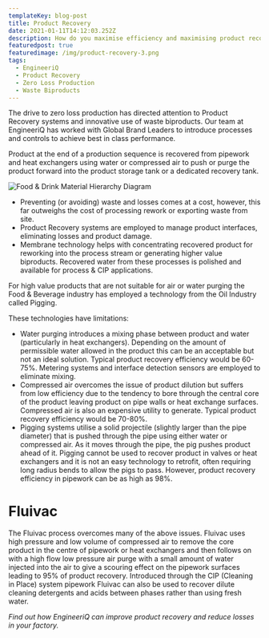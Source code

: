 ```yaml
---
templateKey: blog-post
title: Product Recovery
date: 2021-01-11T14:12:03.252Z
description: How do you maximise efficiency and maximising product recovery?
featuredpost: true
featuredimage: /img/product-recovery-3.png
tags:
  - EngineeriQ
  - Product Recovery
  - Zero Loss Production
  - Waste Biproducts
---
```

The drive to zero loss production has directed attention to Product Recovery systems and innovative use of waste biproducts. Our team at EngineeriQ has worked with Global Brand Leaders to introduce processes and controls to achieve best in class performance.

Product at the end of a production sequence is recovered from pipework and heat exchangers using water or compressed air to push or purge the product forward into the product storage tank or a dedicated recovery tank.

![Food & Drink Material Hierarchy Diagram](/img/product-recovery-3.png "Food & Drink Material Hierarchy")

* Preventing (or avoiding) waste and losses comes at a cost, however, this far outweighs the cost of processing rework or exporting waste from site.
* Product Recovery systems are employed to manage product interfaces, eliminating losses and product damage. 
* Membrane technology helps with concentrating recovered product for reworking into the process stream or generating higher value biproducts. Recovered water from these processes is polished and available for process & CIP applications.

For high value products that are not suitable for air or water purging the Food & Beverage industry has employed a technology from the Oil Industry called Pigging.

These technologies have limitations:

* Water purging introduces a mixing phase between product and water (particularly in heat exchangers). Depending on the amount of permissible water allowed in the product this can be an acceptable but not an ideal solution. Typical product recovery efficiency would be 60-75%. Metering systems and interface detection sensors are employed to eliminate mixing.
* Compressed air overcomes the issue of product dilution but suffers from low efficiency due to the tendency to bore through the central core of the product leaving product on pipe walls or heat exchange surfaces. Compressed air is also an expensive utility to generate. Typical product recovery efficiency would be 70-80%.
* Pigging systems utilise a solid projectile (slightly larger than the pipe diameter) that is pushed through the pipe using either water or compressed air. As it moves through the pipe, the pig pushes product ahead of it. Pigging cannot be used to recover product in valves or heat exchangers and it is not an easy technology to retrofit, often requiring long radius bends to allow the pigs to pass. However, product recovery efficiency in pipework can be as high as 98%.

# Fluivac

The Fluivac process overcomes many of the above issues. Fluivac uses high pressure and low volume of compressed air to remove the core product in the centre of pipework or heat exchangers and then follows on with a high flow low pressure air purge with a small amount of water injected into the air to give a scouring effect on the pipework surfaces leading to 95% of product recovery. Introduced through the CIP (Cleaning in Place) system pipework Fluivac can also be used to recover dilute cleaning detergents and acids between phases rather than using fresh water.

*Find out how EngineeriQ can improve product recovery and reduce losses in your factory.*